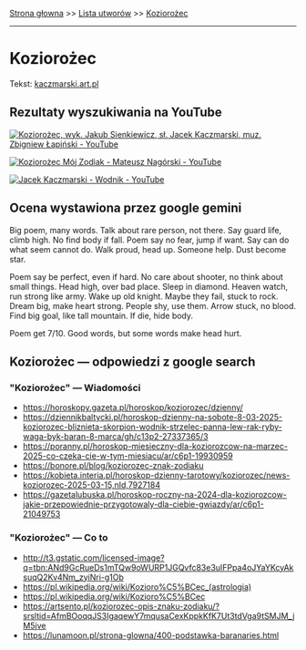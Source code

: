[Strona głowna](../index.md) >> [Lista utworów](../list.md) >> [Koziorożec](223.md)

---

# Koziorożec

Tekst: [kaczmarski.art.pl](https://www.kaczmarski.art.pl/tworczosc/wiersze/koziorozec/)

## Rezultaty wyszukiwania na YouTube

[![Koziorożec, wyk. Jakub Sienkiewicz, sł. Jacek Kaczmarski, muz. Zbigniew Łapiński - YouTube](http://img.youtube.com/vi/2NFOQ72P_HQ/0.jpg)](https://www.youtube.com/watch?v=2NFOQ72P_HQ "Koziorożec, wyk. Jakub Sienkiewicz, sł. Jacek Kaczmarski, muz. Zbigniew Łapiński - YouTube")

[![Koziorożec Mój Zodiak - Mateusz Nagórski - YouTube](http://img.youtube.com/vi/q6hP-ToT4hs/0.jpg)](https://www.youtube.com/watch?v=q6hP-ToT4hs "Koziorożec Mój Zodiak - Mateusz Nagórski - YouTube")

[![Jacek Kaczmarski - Wodnik - YouTube](http://img.youtube.com/vi/iWGwcoJHxbg/0.jpg)](https://www.youtube.com/watch?v=iWGwcoJHxbg "Jacek Kaczmarski - Wodnik - YouTube")

## Ocena wystawiona przez google gemini

Big poem, many words. Talk about rare person, not there. Say guard life, climb high. No find body if fall. Poem say no fear, jump if want. Say can do what seem cannot do. Walk proud, head up. Someone help. Dust become star.

Poem say be perfect, even if hard. No care about shooter, no think about small things. Head high, over bad place. Sleep in diamond. Heaven watch, run strong like army. Wake up old knight. Maybe they fail, stuck to rock. Dream big, make heart strong. People shy, use them. Arrow stuck, no blood. Find big goal, like tall mountain. If die, hide body.

Poem get 7/10. Good words, but some words make head hurt.


## Koziorożec — odpowiedzi z google search

### "Koziorożec" — Wiadomości

 - <https://horoskopy.gazeta.pl/horoskop/koziorozec/dzienny/>
 - <https://dziennikbaltycki.pl/horoskop-dzienny-na-sobote-8-03-2025-koziorozec-bliznieta-skorpion-wodnik-strzelec-panna-lew-rak-ryby-waga-byk-baran-8-marca/gh/c13p2-27337365/3>
 - <https://poranny.pl/horoskop-miesieczny-dla-koziorozcow-na-marzec-2025-co-czeka-cie-w-tym-miesiacu/ar/c6p1-19930959>
 - <https://bonore.pl/blog/koziorozec-znak-zodiaku>
 - <https://kobieta.interia.pl/horoskop-dzienny-tarotowy/koziorozec/news-koziorozec-2025-03-15,nId,7927184>
 - <https://gazetalubuska.pl/horoskop-roczny-na-2024-dla-koziorozcow-jakie-przepowiednie-przygotowaly-dla-ciebie-gwiazdy/ar/c6p1-21049753>

### "Koziorożec" — Co to

 - <http://t3.gstatic.com/licensed-image?q=tbn:ANd9GcRueDs1mTQw9oWURP1JGQvfc83e3uIFPpa4oJYaYKcyAksuqQ2Kv4Nm_zyiNri-g1Ob>
 - <https://pl.wikipedia.org/wiki/Kozioro%C5%BCec_(astrologia)>
 - <https://pl.wikipedia.org/wiki/Kozioro%C5%BCec>
 - <https://artsento.pl/koziorozec-opis-znaku-zodiaku/?srsltid=AfmBOoqqJS3IgaqewY7mqusaCexKppkKfK7Ut3tdVga9tSMJM_jM5jve>
 - <https://lunamoon.pl/strona-glowna/400-podstawka-baranaries.html>

